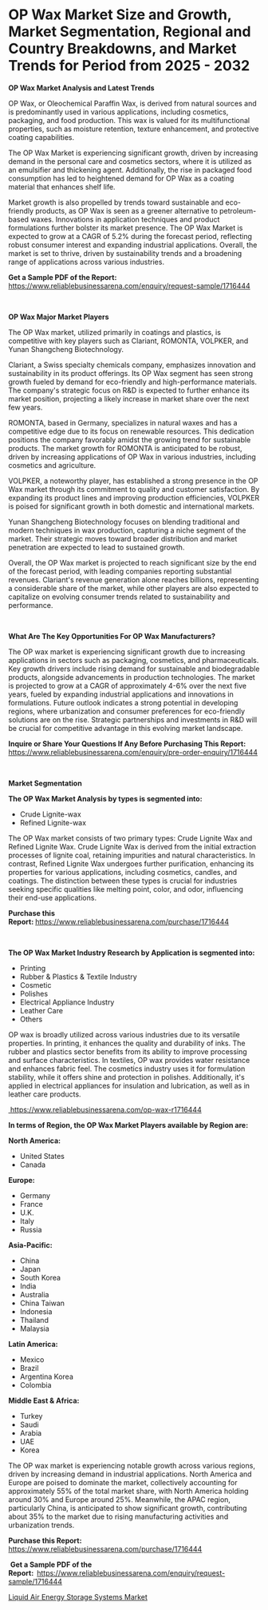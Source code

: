 <p><h1>OP Wax Market Size and Growth, Market Segmentation, Regional and Country Breakdowns, and Market Trends for Period from 2025 -  2032</h1></p><p><strong>OP Wax Market Analysis and Latest Trends</strong></p>
<p><p>OP Wax, or Oleochemical Paraffin Wax, is derived from natural sources and is predominantly used in various applications, including cosmetics, packaging, and food production. This wax is valued for its multifunctional properties, such as moisture retention, texture enhancement, and protective coating capabilities. </p><p>The OP Wax Market is experiencing significant growth, driven by increasing demand in the personal care and cosmetics sectors, where it is utilized as an emulsifier and thickening agent. Additionally, the rise in packaged food consumption has led to heightened demand for OP Wax as a coating material that enhances shelf life. </p><p>Market growth is also propelled by trends toward sustainable and eco-friendly products, as OP Wax is seen as a greener alternative to petroleum-based waxes. Innovations in application techniques and product formulations further bolster its market presence. The OP Wax Market is expected to grow at a CAGR of 5.2% during the forecast period, reflecting robust consumer interest and expanding industrial applications. Overall, the market is set to thrive, driven by sustainability trends and a broadening range of applications across various industries.</p></p>
<p><strong>Get a Sample PDF of the Report:&nbsp;</strong> <a href="https://www.reliablebusinessarena.com/enquiry/request-sample/1716444?utm_campaign=3042&utm_medium=2&utm_source=Github&utm_content=ia&utm_term=28032025&utm_id=op-wax">https://www.reliablebusinessarena.com/enquiry/request-sample/1716444</a></p>
<p>&nbsp;</p>
<p><strong>OP Wax Major Market Players</strong></p>
<p><p>The OP Wax market, utilized primarily in coatings and plastics, is competitive with key players such as Clariant, ROMONTA, VOLPKER, and Yunan Shangcheng Biotechnology. </p><p>Clariant, a Swiss specialty chemicals company, emphasizes innovation and sustainability in its product offerings. Its OP Wax segment has seen strong growth fueled by demand for eco-friendly and high-performance materials. The company's strategic focus on R&D is expected to further enhance its market position, projecting a likely increase in market share over the next few years.</p><p>ROMONTA, based in Germany, specializes in natural waxes and has a competitive edge due to its focus on renewable resources. This dedication positions the company favorably amidst the growing trend for sustainable products. The market growth for ROMONTA is anticipated to be robust, driven by increasing applications of OP Wax in various industries, including cosmetics and agriculture. </p><p>VOLPKER, a noteworthy player, has established a strong presence in the OP Wax market through its commitment to quality and customer satisfaction. By expanding its product lines and improving production efficiencies, VOLPKER is poised for significant growth in both domestic and international markets.</p><p>Yunan Shangcheng Biotechnology focuses on blending traditional and modern techniques in wax production, capturing a niche segment of the market. Their strategic moves toward broader distribution and market penetration are expected to lead to sustained growth.</p><p>Overall, the OP Wax market is projected to reach significant size by the end of the forecast period, with leading companies reporting substantial revenues. Clariant's revenue generation alone reaches billions, representing a considerable share of the market, while other players are also expected to capitalize on evolving consumer trends related to sustainability and performance.</p></p>
<p>&nbsp;</p>
<p><strong>What Are The Key Opportunities For OP Wax Manufacturers?</strong></p>
<p><p>The OP wax market is experiencing significant growth due to increasing applications in sectors such as packaging, cosmetics, and pharmaceuticals. Key growth drivers include rising demand for sustainable and biodegradable products, alongside advancements in production technologies. The market is projected to grow at a CAGR of approximately 4-6% over the next five years, fueled by expanding industrial applications and innovations in formulations. Future outlook indicates a strong potential in developing regions, where urbanization and consumer preferences for eco-friendly solutions are on the rise. Strategic partnerships and investments in R&D will be crucial for competitive advantage in this evolving market landscape.</p></p>
<p><strong>Inquire or Share Your Questions If Any Before Purchasing This Report:</strong> <a href="https://www.reliablebusinessarena.com/enquiry/pre-order-enquiry/1716444?utm_campaign=3042&utm_medium=2&utm_source=Github&utm_content=ia&utm_term=28032025&utm_id=op-wax">https://www.reliablebusinessarena.com/enquiry/pre-order-enquiry/1716444</a></p>
<p>&nbsp;</p>
<p><strong>Market Segmentation</strong></p>
<p><strong>The OP Wax Market Analysis by types is segmented into:</strong></p>
<p><ul><li>Crude Lignite-wax</li><li>Refined Lignite-wax</li></ul></p>
<p><p>The OP Wax market consists of two primary types: Crude Lignite Wax and Refined Lignite Wax. Crude Lignite Wax is derived from the initial extraction processes of lignite coal, retaining impurities and natural characteristics. In contrast, Refined Lignite Wax undergoes further purification, enhancing its properties for various applications, including cosmetics, candles, and coatings. The distinction between these types is crucial for industries seeking specific qualities like melting point, color, and odor, influencing their end-use applications.</p></p>
<p><strong>Purchase this Report:&nbsp;</strong><a href="https://www.reliablebusinessarena.com/purchase/1716444?utm_campaign=3042&utm_medium=2&utm_source=Github&utm_content=ia&utm_term=28032025&utm_id=op-wax">https://www.reliablebusinessarena.com/purchase/1716444</a></p>
<p>&nbsp;</p>
<p><strong>The OP Wax Market Industry Research by Application is segmented into:</strong></p>
<p><ul><li>Printing</li><li>Rubber & Plastics & Textile Industry</li><li>Cosmetic</li><li>Polishes</li><li>Electrical Appliance Industry</li><li>Leather Care</li><li>Others</li></ul></p>
<p><p>OP wax is broadly utilized across various industries due to its versatile properties. In printing, it enhances the quality and durability of inks. The rubber and plastics sector benefits from its ability to improve processing and surface characteristics. In textiles, OP wax provides water resistance and enhances fabric feel. The cosmetics industry uses it for formulation stability, while it offers shine and protection in polishes. Additionally, it's applied in electrical appliances for insulation and lubrication, as well as in leather care products.</p></p>
<p><a href="https://www.reliablebusinessarena.com/op-wax-r1716444?utm_campaign=3042&utm_medium=2&utm_source=Github&utm_content=ia&utm_term=28032025&utm_id=op-wax">&nbsp;https://www.reliablebusinessarena.com/op-wax-r1716444</a></p>
<p><strong>In terms of Region, the OP Wax Market Players available by Region are:</strong></p>
<p>
    <p> <strong> North America: </strong>
        <ul>
            <li>United States</li>
            <li>Canada</li>
        </ul>
        </p> 
    <p> <strong> Europe: </strong>
        <ul>
            <li>Germany</li>
            <li>France</li>
            <li>U.K.</li>
            <li>Italy</li>
            <li>Russia</li>
        </ul>
        </p> 
    <p> <strong> Asia-Pacific: </strong>
        <ul>
            <li>China</li>
            <li>Japan</li>
            <li>South Korea</li>
            <li>India</li>
            <li>Australia</li>
            <li>China Taiwan</li>
            <li>Indonesia</li>
            <li>Thailand</li>
            <li>Malaysia</li>
        </ul>
        </p> 
    <p> <strong> Latin America: </strong>
        <ul>
            <li>Mexico</li>
            <li>Brazil</li>
            <li>Argentina Korea</li>
            <li>Colombia</li>
        </ul>
        </p> 
    <p> <strong> Middle East & Africa: </strong>
        <ul>
            <li>Turkey</li>
            <li>Saudi</li>
            <li>Arabia</li>
            <li>UAE</li>
            <li>Korea</li>
        </ul>
    </p>
    </p>
<p><p>The OP wax market is experiencing notable growth across various regions, driven by increasing demand in industrial applications. North America and Europe are poised to dominate the market, collectively accounting for approximately 55% of the total market share, with North America holding around 30% and Europe around 25%. Meanwhile, the APAC region, particularly China, is anticipated to show significant growth, contributing about 35% to the market due to rising manufacturing activities and urbanization trends.</p></p>
<p><strong>Purchase this Report: </strong><a href="https://www.reliablebusinessarena.com/purchase/1716444?utm_campaign=3042&utm_medium=2&utm_source=Github&utm_content=ia&utm_term=28032025&utm_id=op-wax">https://www.reliablebusinessarena.com/purchase/1716444</a></p>
<p>&nbsp;<strong>Get a Sample PDF of the Report:&nbsp;&nbsp;</strong><a href="https://www.reliablebusinessarena.com/enquiry/request-sample/1716444?utm_campaign=3042&utm_medium=2&utm_source=Github&utm_content=ia&utm_term=28032025&utm_id=op-wax">https://www.reliablebusinessarena.com/enquiry/request-sample/1716444</a></p>
<p><strong></strong></p>
<p><p><a href="https://github.com/sapsaidamary/Market-Research-Report-List-1/blob/main/liquid-air-energy-storage-systems-market.md?utm_campaign=3042&utm_medium=2&utm_source=Github&utm_content=ia&utm_term=28032025&utm_id=op-wax">Liquid Air Energy Storage Systems Market</a></p></p>